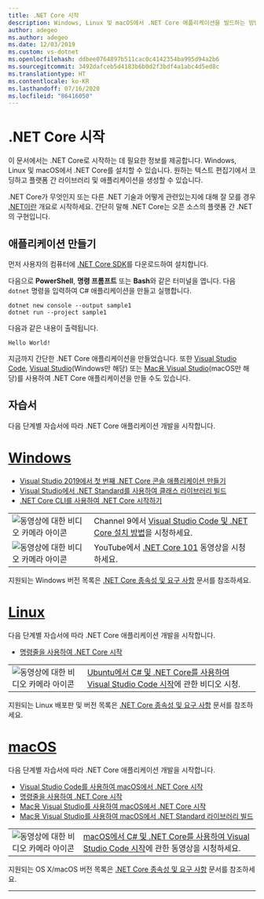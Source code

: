 ```yaml
---
title: .NET Core 시작
description: Windows, Linux 및 macOS에서 .NET Core 애플리케이션을 빌드하는 방법을 알아볼 수 있는 리소스를 찾아보세요.
author: adegeo
ms.author: adegeo
ms.date: 12/03/2019
ms.custom: vs-dotnet
ms.openlocfilehash: ddbee0764897b511cac0c4142354ba995d94a2b6
ms.sourcegitcommit: 3492dafceb5d4183b6b0d2f3bdf4a1abc4d5ed8c
ms.translationtype: HT
ms.contentlocale: ko-KR
ms.lasthandoff: 07/16/2020
ms.locfileid: "86416050"
---
```

# <a name="get-started-with-net-core"></a>.NET Core 시작

이 문서에서는 .NET Core로 시작하는 데 필요한 정보를 제공합니다. Windows, Linux 및 macOS에서 .NET Core를 설치할 수 있습니다. 원하는 텍스트 편집기에서 코딩하고 플랫폼 간 라이브러리 및 애플리케이션을 생성할 수 있습니다.

.NET Core가 무엇인지 또는 다른 .NET 기술과 어떻게 관련있는지에 대해 잘 모를 경우 [.NET이란](https://dotnet.microsoft.com/learn/dotnet/what-is-dotnet) 개요로 시작하세요. 간단히 말해 .NET Core는 오픈 소스의 플랫폼 간 .NET의 구현입니다.

## <a name="create-an-application"></a>애플리케이션 만들기

먼저 사용자의 컴퓨터에 [.NET Core SDK](https://dotnet.microsoft.com/download)를 다운로드하여 설치합니다.

다음으로 **PowerShell**, **명령 프롬프트** 또는 **Bash**와 같은 터미널을 엽니다. 다음 `dotnet` 명령을 입력하여 C# 애플리케이션을 만들고 실행합니다.

```dotnetcli
dotnet new console --output sample1
dotnet run --project sample1
```

다음과 같은 내용이 출력됩니다.

```console
Hello World!
```

지금까지 간단한 .NET Core 애플리케이션을 만들었습니다. 또한 [Visual Studio Code](./tutorials/with-visual-studio-code.md), [Visual Studio](./tutorials/with-visual-studio.md)(Windows만 해당) 또는 [Mac용 Visual Studio](./tutorials/using-on-mac-vs.md)(macOS만 해당)를 사용하여 .NET Core 애플리케이션을 만들 수도 있습니다.

## <a name="tutorials"></a>자습서

다음 단계별 자습서에 따라 .NET Core 애플리케이션 개발을 시작합니다.

<!-- markdownlint-disable MD025 -->

# <a name="windows"></a>[Windows](#tab/windows)

- [Visual Studio 2019에서 첫 번째 .NET Core 콘솔 애플리케이션 만들기](./tutorials/with-visual-studio.md)
- [Visual Studio에서 .NET Standard를 사용하여 클래스 라이브러리 빌드](./tutorials/library-with-visual-studio.md)
- [.NET Core CLI를 사용하여 .NET Core 시작하기](./tutorials/cli-create-console-app.md)

|   |   |
|---|---|
| ![동영상에 대한 비디오 카메라 아이콘](./media/video-icon.png "비디오 시청") | Channel 9에서 [Visual Studio Code 및 .NET Core 설치 방법](https://channel9.msdn.com/Blogs/dotnet/Get-started-with-VS-Code-using-CSharp-and-NET-Core/)을 시청하세요. |
| ![동영상에 대한 비디오 카메라 아이콘](./media/video-icon.png "비디오 시청") | YouTube에서 [.NET Core 101](https://www.youtube.com/playlist?list=PLdo4fOcmZ0oWoazjhXQzBKMrFuArxpW80) 동영상을 시청하세요. |

지원되는 Windows 버전 목록은 [.NET Core 종속성 및 요구 사항](install/dependencies.md?pivots=os-windows) 문서를 참조하세요.

# <a name="linux"></a>[Linux](#tab/linux)

다음 단계별 자습서에 따라 .NET Core 애플리케이션 개발을 시작합니다.

- [명령줄을 사용하여 .NET Core 시작](./tutorials/cli-create-console-app.md)

|   |   |
|---|---|
| ![동영상에 대한 비디오 카메라 아이콘](./media/video-icon.png "비디오 시청") | [Ubuntu에서 C# 및 .NET Core를 사용하여 Visual Studio Code 시작](https://channel9.msdn.com/Blogs/dotnet/Get-started-with-VS-Code-Csharp-dotnet-Core-Ubuntu)에 관한 비디오 시청. |

지원되는 Linux 배포판 및 버전 목록은 [.NET Core 종속성 및 요구 사항](install/dependencies.md?pivots=os-linux) 문서를 참조하세요.

# <a name="macos"></a>[macOS](#tab/macos)

다음 단계별 자습서에 따라 .NET Core 애플리케이션 개발을 시작합니다.

- [Visual Studio Code를 사용하여 macOS에서 .NET Core 시작](./tutorials/using-on-macos.md)
- [명령줄을 사용하여 .NET Core 시작](./tutorials/cli-create-console-app.md)
- [Mac용 Visual Studio를 사용하여 macOS에서 .NET Core 시작](./tutorials/using-on-mac-vs.md)
- [Mac용 Visual Studio를 사용하여 macOS에서 .NET Standard 라이브러리 빌드](tutorials/library-with-visual-studio-mac.md)

|   |   |
|---|---|
| ![동영상에 대한 비디오 카메라 아이콘](media/video-icon.png "비디오 시청") | [macOS에서 C# 및 .NET Core를 사용하여 Visual Studio Code 시작](https://channel9.msdn.com/Blogs/dotnet/Get-started-VSCode-NET-Core-Mac)에 관한 동영상을 시청하세요. |

지원되는 OS X/macOS 버전 목록은 [.NET Core 종속성 및 요구 사항](install/dependencies.md?pivots=os-macos) 문서를 참조하세요.

---

